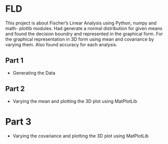 # FLD
This project is about Fischer’s Linear Analysis using Python, numpy and math-
plotlib modules. Had generate a normal distribution for given means and found
the decision boundry and represented in the graphical form. For the graphical
representation in 3D form using mean and covariance by varying them. Also
found accuracy for each analysis.

## Part 1
- Generating the Data

## Part 2
- Varying the mean and plotting the 3D plot using MatPlotLib

# Part 3 
- Varying the covariance and plotting the 3D plot using MatPlotLib
